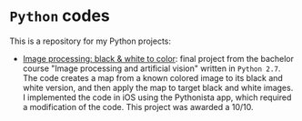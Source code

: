 # `Python` codes
This is a repository for my Python projects:
- [Image processing: black & white to color](/Image%20processing:%20black%20&%20white%20to%20color): final project from the bachelor course "Image processing and artificial vision" written in `Python 2.7`. The code creates a map from a known colored image to its black and white version, and then apply the map to target black and white images. I implemented the code in iOS using the Pythonista app, which required a modification of the code. This project was awarded a 10/10.

